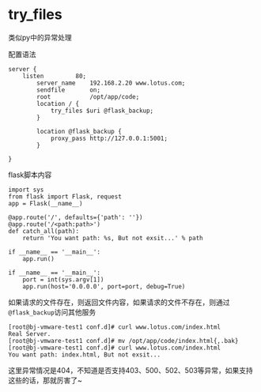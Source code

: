 # try_files

类似py中的异常处理

配置语法
```
server {
	listen         80;
        server_name    192.168.2.20 www.lotus.com;
        sendfile       on;
        root           /opt/app/code;
        location / {
            try_files $uri @flask_backup;
        }

        location @flask_backup {
            proxy_pass http://127.0.0.1:5001;
        }

}
```
flask脚本内容
```
import sys
from flask import Flask, request
app = Flask(__name__)

@app.route('/', defaults={'path': ''})
@app.route('/<path:path>')
def catch_all(path):
    return 'You want path: %s, But not exsit...' % path

if __name__ == '__main__':
    app.run()

if __name__ == '__main__':
    port = int(sys.argv[1])
    app.run(host='0.0.0.0', port=port, debug=True)
```


如果请求的文件存在，则返回文件内容，如果请求的文件不存在，则通过`@flask_backup`访问其他服务

```
[root@bj-vmware-test1 conf.d]# curl www.lotus.com/index.html
Real Server.
[root@bj-vmware-test1 conf.d]# mv /opt/app/code/index.html{,.bak}
[root@bj-vmware-test1 conf.d]# curl www.lotus.com/index.html
You want path: index.html, But not exsit...
```


这里异常情况是404，不知道是否支持403、500、502、503等异常，如果支持这些的话，那就厉害了~